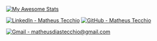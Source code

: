 [![My Awesome Stats](https://awesome-github-stats.azurewebsites.net/user-stats/matheustecchio?cardType=github&showIcons=false&Background=3A3A59&Text=B3B0C4&Ring=71DBD4&Title=71DBD4)]()
  
[![LinkedIn - Matheus Tecchio](https://img.shields.io/badge/LinkedIn-Matheus_Tecchio-3A3A59?style=for-the-badge&logo=LinkedIn)](https://www.linkedin.com/in/matheustecchio/)
[![GitHub - Matheus Tecchio](https://img.shields.io/badge/GitHub-Matheus_Tecchio-3A3A59?style=for-the-badge&logo=GitHub)](https://github.com/matheustecchio)

[![Gmail - matheusdiastecchio@gmail.com](https://img.shields.io/badge/Gmail-matheusdiastecchio%40gmail.com-3A3A59?style=for-the-badge&logo=Gmail&logoColor=white)](mailto:matheusdiastecchio@gmail.com)
